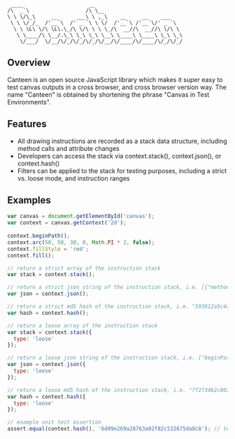 ```
 ____                     __                            
/\  _`\                  /\ \__                         
\ \ \/\_\     __      ___\ \ ,_\    __     __    ___    
 \ \ \/_/_  /'__`\  /' _ `\ \ \/  /'__`\ /'__`\/' _ `\  
  \ \ \L\ \/\ \L\.\_/\ \/\ \ \ \_/\  __//\  __//\ \/\ \ 
   \ \____/\ \__/.\_\ \_\ \_\ \__\ \____\ \____\ \_\ \_\
    \/___/  \/__/\/_/\/_/\/_/\/__/\/____/\/____/\/_/\/_/
  ```
  
## Overview

Canteen is an open source JavaScript library which makes it super easy to test canvas outputs in a cross browser, and cross browser version way.  The name "Canteen" is obtained by shortening the phrase "Canvas in Test Environments".

## Features

* All drawing instructions are recorded as a stack data structure, including method calls and attribute changes
* Developers can access the stack via context.stack(), context.json(), or context.hash()
* Filters can be applied to the stack for testing purposes, including a strict vs. loose mode, and instruction ranges

## Examples

```javascript
var canvas = document.getElementById('canvas');
var context = canvas.getContext('2d');
    
context.beginPath();
context.arc(50, 50, 30, 0, Math.PI * 2, false);
context.fillStyle = 'red';
context.fill();

// return a strict array of the instruction stack
var stack = context.stack(); 

// return a strict json string of the instruction stack, i.e. [{"method":"beginPath","arguments":[]},{"method":"arc","arguments":[50,50,30,0,6.283185307179586,false]},{"attr":"fillStyle","val":"red"},{"method":"fill","arguments":[]}] 
var json = context.json();

// return a strict md5 hash of the instruction stack, i.e. "593812a5c4abaae60c567bf96e59631d"
var hash = context.hash();

// return a loose array of the instruction stack
var stack = context.stack({
  type: 'loose'
}); 

// return a loose json string of the instruction stack, i.e. ["beginPath","arc","fillStyle","fill"]
var json = context.json({
  type: 'loose'
}); 

// return a loose md5 hash of the instruction stack, i.e. "7f2734b2c8027e5f8a1429e83361cb5c"
var hash = context.hash({
  type: 'loose'
}); 

// example unit test assertion
assert.equal(context.hash(), '6d09e269a28763a02f82c532675da8c8'); // test passes
```
  
  
